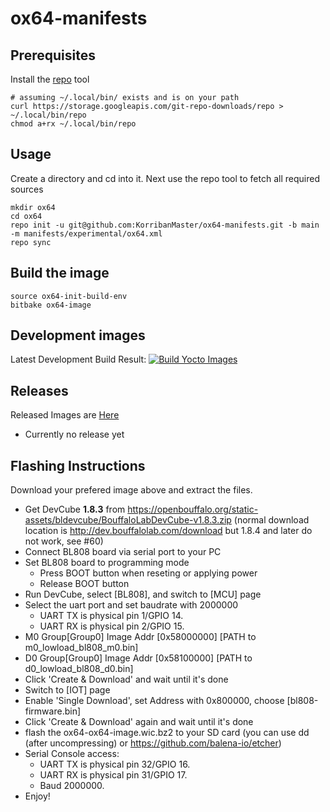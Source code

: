 # ox64-manifests

## Prerequisites

Install the [repo](https://gerrit.googlesource.com/git-repo) tool

````shell
# assuming ~/.local/bin/ exists and is on your path
curl https://storage.googleapis.com/git-repo-downloads/repo > ~/.local/bin/repo
chmod a+rx ~/.local/bin/repo
``````

## Usage

Create a directory and cd into it. Next use the repo tool to fetch all required sources

````shell
mkdir ox64
cd ox64
repo init -u git@github.com:KorribanMaster/ox64-manifests.git -b main -m manifests/experimental/ox64.xml
repo sync
``````
## Build the image

````shell
source ox64-init-build-env
bitbake ox64-image
``````

## Development images

Latest Development Build Result:
[![Build Yocto Images](https://github.com/KorribanMaster/meta-ox64/actions/workflows/yocto.yml/badge.svg)](https://github.com/KorribanMaster/meta-ox64/actions/workflows/yocto.yml)


## Releases

Released Images are [Here](https://github.com/KorribanMaster/ox64-manifests/releases/latest)

* Currently no release yet

## Flashing Instructions

Download your prefered image above and extract the files.

- Get DevCube **1.8.3** from https://openbouffalo.org/static-assets/bldevcube/BouffaloLabDevCube-v1.8.3.zip (normal download location is http://dev.bouffalolab.com/download but 1.8.4 and later do not work, see #60)
- Connect BL808 board via serial port to your PC
- Set BL808 board to programming mode
    + Press BOOT button when reseting or applying power
    + Release BOOT button
- Run DevCube, select [BL808], and switch to [MCU] page
- Select the uart port and set baudrate with 2000000
    + UART TX is physical pin 1/GPIO 14.
    + UART RX is physical pin 2/GPIO 15.
- M0 Group[Group0] Image Addr [0x58000000] [PATH to m0_lowload_bl808_m0.bin]
- D0 Group[Group0] Image Addr [0x58100000] [PATH to d0_lowload_bl808_d0.bin]
- Click 'Create & Download' and wait until it's done
- Switch to [IOT] page
- Enable 'Single Download', set Address with 0x800000, choose [bl808-firmware.bin]
- Click 'Create & Download' again and wait until it's done
- flash the ox64-ox64-image.wic.bz2 to your SD card (you can use dd (after uncompressing) or https://github.com/balena-io/etcher)
- Serial Console access:
    + UART TX is physical pin 32/GPIO 16.
    + UART RX is physical pin 31/GPIO 17.
    + Baud 2000000.
- Enjoy!

